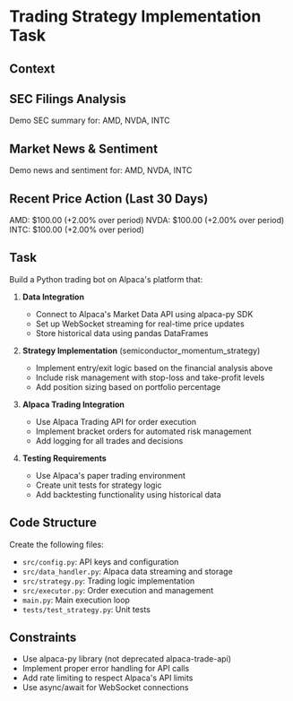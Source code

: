 
# Trading Strategy Implementation Task

## Context

## SEC Filings Analysis
Demo SEC summary for: AMD, NVDA, INTC

## Market News & Sentiment
Demo news and sentiment for: AMD, NVDA, INTC

## Recent Price Action (Last 30 Days)
AMD: $100.00 (+2.00% over period)
NVDA: $100.00 (+2.00% over period)
INTC: $100.00 (+2.00% over period)


## Task
Build a Python trading bot on Alpaca's platform that:

1. **Data Integration**
   - Connect to Alpaca's Market Data API using alpaca-py SDK
   - Set up WebSocket streaming for real-time price updates
   - Store historical data using pandas DataFrames

2. **Strategy Implementation** (semiconductor_momentum_strategy)
   - Implement entry/exit logic based on the financial analysis above
   - Include risk management with stop-loss and take-profit levels
   - Add position sizing based on portfolio percentage

3. **Alpaca Trading Integration**
   - Use Alpaca Trading API for order execution
   - Implement bracket orders for automated risk management
   - Add logging for all trades and decisions

4. **Testing Requirements**
   - Use Alpaca's paper trading environment
   - Create unit tests for strategy logic
   - Add backtesting functionality using historical data

## Code Structure
Create the following files:
- `src/config.py`: API keys and configuration
- `src/data_handler.py`: Alpaca data streaming and storage
- `src/strategy.py`: Trading logic implementation
- `src/executor.py`: Order execution and management
- `main.py`: Main execution loop
- `tests/test_strategy.py`: Unit tests

## Constraints
- Use alpaca-py library (not deprecated alpaca-trade-api)
- Implement proper error handling for API calls
- Add rate limiting to respect Alpaca's API limits
- Use async/await for WebSocket connections
